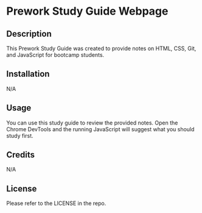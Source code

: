 # Prework Study Guide Webpage

## Description

This Prework Study Guide was created to provide notes on HTML, CSS, Git, and JavaScript for bootcamp students.

## Installation

N/A

## Usage

You can use this study guide to review the provided notes. Open the Chrome DevTools and the running JavaScript will suggest what you should study first.

## Credits

N/A

## License

Please refer to the LICENSE in the repo.


